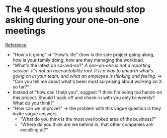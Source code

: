 # The 4 questions you should stop asking during your one-on-one meetings
[Reference](https://m.signalvnoise.com/the-4-questions-you-should-stop-asking-during-your-one-on-one-meetings-ed7431da11aa)

- "How's it going" => "How's life" (how is the side project going along, how is your family doing, how are they managing the workload.
- "What's the latest on so-and-so?" *A one-on-one is not a reporting session. It's not an accountability tool. It is a way to unearth what's going on in your team, and what an employee is thinking and feeling.* => "Can you tell me about what's been most surprising about working on X so far?"
- Instead of "how can I help you", suggest "I think I'm being too hands-on this project. Should I back off and check-in with you only bi-weekly? What do you think?"
- "How can we improve?" => the problem with this vague question is they invite vague answers.
  - "What do you think is the most overlooked area of the business?"
  - "Where do you think are we behind in, that other companies are excelling at?"
